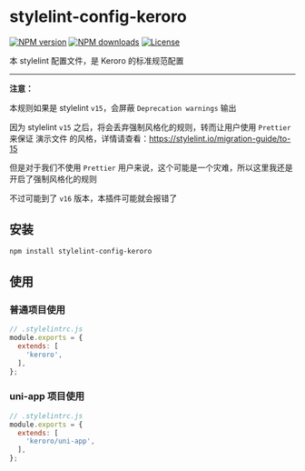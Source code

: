 # stylelint-config-keroro

[![NPM version](https://img.shields.io/npm/v/stylelint-config-keroro.svg?style=flat)](https://npmjs.org/package/stylelint-config-keroro)
[![NPM downloads](https://img.shields.io/npm/dm/stylelint-config-keroro.svg?style=flat)](https://npmjs.org/package/stylelint-config-keroro)
[![License](https://img.shields.io/github/license/maxming2333/stylelint-config-keroro.svg?style=flat)](https://github.com/maxming2333/stylelint-config-keroro/blob/master/LICENSE.md)


本 stylelint 配置文件，是 Keroro 的标准规范配置

--------

**注意：**

本规则如果是 stylelint `v15`，会屏蔽 `Deprecation warnings` 输出

因为 stylelint `v15` 之后，将会丢弃强制风格化的规则，转而让用户使用 `Prettier` 来保证 演示文件 的风格，详情请查看：https://stylelint.io/migration-guide/to-15

但是对于我们不使用 `Prettier` 用户来说，这个可能是一个灾难，所以这里我还是开启了强制风格化的规则

不过可能到了 `v16` 版本，本插件可能就会报错了

## 安装

```bash
npm install stylelint-config-keroro
```

## 使用


### 普通项目使用
```js
// .stylelintrc.js
module.exports = {
  extends: [
    'keroro',
  ],
};
```


### uni-app 项目使用
```js
// .stylelintrc.js
module.exports = {
  extends: [
    'keroro/uni-app',
  ],
};
```
